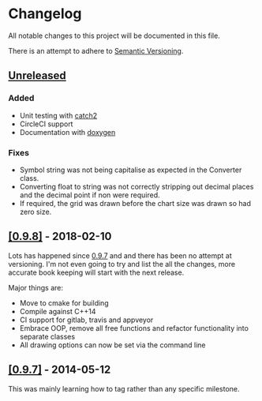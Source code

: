 # Changelog
All notable changes to this project will be documented in this file.

There is an attempt to adhere to [Semantic Versioning](https://semver.org/).

## [Unreleased](https://github.com/php1ic/inch/tree/master)

### Added
- Unit testing with [catch2](https://github.com/catchorg/Catch2)
- CircleCI support
- Documentation with [doxygen](http://www.doxygen.nl/)

### Fixes
- Symbol string was not being capitalise as expected in the Converter class.
- Converting float to string was not correctly stripping out decimal places and the decimal point if non were required.
- If required, the grid was drawn before the chart size was drawn so had zero size.

## [[0.9.8]](https://github.com/php1ic/inch/releases/tag/v0.9.8) - 2018-02-10

Lots has happened since [0.9.7](https://github.com/php1ic/inch/releases/tag/v0.9.7) and and there has been no attempt at versioning.
I'm not even going to try and list the all the changes, more accurate book keeping will start with the next release.

Major things are:
- Move to cmake for building
- Compile against C++14
- CI support for gitlab, travis and appveyor
- Embrace OOP, remove all free functions and refactor functionality into separate classes
- All drawing options can now be set via the command line


## [[0.9.7]](https://github.com/php1ic/inch/releases/tag/v0.9.7) - 2014-05-12

This was mainly learning how to tag rather than any specific milestone.

